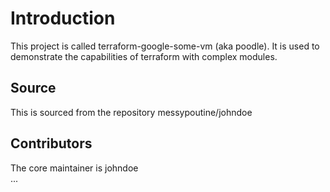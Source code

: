 # Introduction

This project is called terraform-google-some-vm (aka poodle). It is used to demonstrate the capabilities of terraform with complex modules.

## Source

This is sourced from the repository messypoutine/johndoe

## Contributors

The core maintainer is johndoe  
...
